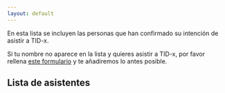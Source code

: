 ```yaml
---
layout: default
---
```


En esta lista se incluyen las personas que han confirmado su intención de
asistir a TID-x.

Si tu nombre no aparece en la lista y quieres asistir a TID-x, por favor
rellena <a href="https://forms.arengu.com/157999349221948772" target="_blank">este formulario</a>
y te añadiremos lo antes posible.

## Lista de asistentes
